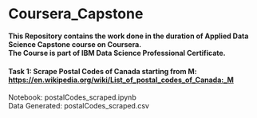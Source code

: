 # Coursera_Capstone

**This Repository contains the work done in the duration of Applied Data Science Capstone course on Coursera.**  
**The Course is part of IBM Data Science Professional Certificate.**

#### Task 1: Scrape Postal Codes of Canada starting from M: https://en.wikipedia.org/wiki/List_of_postal_codes_of_Canada:_M
Notebook: postalCodes_scraped.ipynb  
Data Generated: postalCodes_scraped.csv
